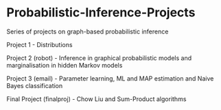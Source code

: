 # Probabilistic-Inference-Projects
Series of projects on graph-based probabilistic inference

Project 1 - Distributions

Project 2 (robot) - Inference in graphical probabilistic models and marginalisation in hidden Markov models

Project 3 (email) - Parameter learning, ML and MAP estimation and Naive Bayes classification

Final Project (finalproj) - Chow Liu and Sum-Product algorithms
